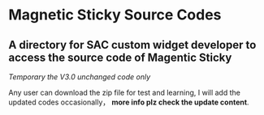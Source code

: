 # Magnetic Sticky Source Codes

## A directory for SAC custom widget developer to access the source code of Magentic Sticky

*Temporary the V3.0 unchanged code only*

Any user can download the zip file for test and learning, I will add the updated codes occasionally， **more info plz check the update content**.

